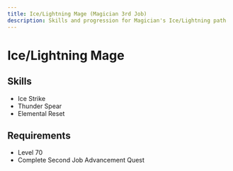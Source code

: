 ```yaml
---
title: Ice/Lightning Mage (Magician 3rd Job)
description: Skills and progression for Magician's Ice/Lightning path
---
```


# Ice/Lightning Mage

## Skills
- Ice Strike
- Thunder Spear
- Elemental Reset

## Requirements
- Level 70
- Complete Second Job Advancement Quest